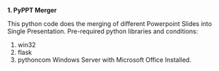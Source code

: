 **1. PyPPT Merger**

This python code does the merging of different Powerpoint Slides into Single Presentation.
Pre-required python libraries and conditions:
1. win32
2. flask
3. pythoncom
Windows Server with Microsoft Office Installed.

